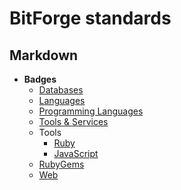 # BitForge standards

## Markdown

- **Badges**
  - [Databases](./md/badges/databases.md)
  - [Languages](./md/badges/languages.md)
  - [Programming Languages](./md/badges/prog_lang.md)
  - [Tools & Services](./md/badges/tools_services.md)
  - Tools
    - [Ruby](./md/badges/tools/ruby.md)
    - [JavaScript](./md/badges/tools/javascript.md)
  - [RubyGems](./md/badges/ruby_gems.md)
  - [Web](./md/badges/web.md)
